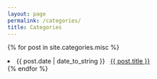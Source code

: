 ```yaml
---
layout: page
permalink: /categories/
title: Categories
---
```






<div id="archives">

{% for post in site.categories.misc %}
 <li><span>{{ post.date | date_to_string }}</span> &nbsp; <a href="{{ post.url }}">{{ post.title }}</a></li>
{% endfor %}
  
</div>



